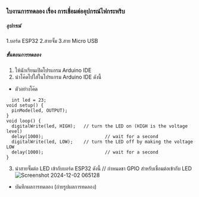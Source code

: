 ### ใบงานการทดลอง เรื่อง การเชื่อมต่ออุปกรณ์ไฟกระพริบ

##### อุปกรณ์
1.บอร์ด ESP32
2.สายจั๊ม
3.สาย Micro USB

##### ขั้นตอนการทดลอง
1. ให้นักเรียนเปิดโปรแกรม Arduino IDE
2. นำโค๊ดไปใส่ในโปรแกรม Arduino IDE ดังนี้
* ตัวอย่างโค๊ด
```
  int led = 23;
void setup() {
  pinMode(led, OUTPUT);
}
void loop() {
  digitalWrite(led, HIGH);   // turn the LED on (HIGH is the voltage level)
  delay(1000);                       // wait for a second
  digitalWrite(led, LOW);    // turn the LED off by making the voltage LOW
  delay(1000);                       // wait for a second
}
```
3. นำสายจั๊มต่อ LED เข้ากับบอร์ด ESP32 ดังนี้
// กำหนดขา GPIO สำหรับเชื่อมต่อเข้ากับ LED
![Screenshot 2024-12-02 065128](https://github.com/user-attachments/assets/519e0ee9-2d7e-45eb-b89e-6cb443dcc7a5)

* บันทึกผลการทดลอง (ถ่ายรูปผลการทดลอง)
